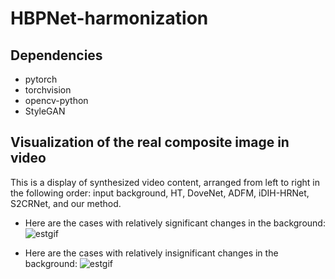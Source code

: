 # HBPNet-harmonization

## Dependencies
* pytorch
* torchvision
* opencv-python
* StyleGAN

## Visualization of the real composite image in video
This is a display of synthesized video content, arranged from left to right in the following order: input background, HT, DoveNet, ADFM, iDIH-HRNet, S2CRNet, and our method.
* Here are the cases with relatively significant changes in the background:
![estgif](https://github.com/a656418zz/HBPNet-harmonization/blob/main/gif/video_candle_womethod.gif)

* Here are the cases with relatively insignificant changes in the background:
![estgif](https://github.com/a656418zz/HBPNet-harmonization/blob/main/gif/video_snorkeling_womethod.gif)
